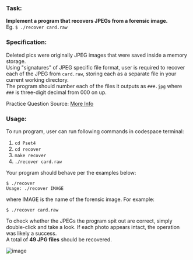 ### Task: ###
**Implement a program that recovers JPEGs from a forensic image.**<br>
Eg. `$ ./recover card.raw`

### Specification: ###
Deleted pics were originally JPEG images that were saved inside a memory storage.<br>
Using "signatures" of JPEG specific file format, user is required to recover each of the JPEG from `card.raw`, storing each as a separate file in your current working directory.<br>
The program should number each of the files it outputs as `###.jpg` where `###` is three-digit decimal from 000 on up. 

Practice Question Source: [More Info](https://cs50.harvard.edu/x/2022/psets/4/recover/) 

### Usage: ###

To run program, user can run following commands in codespace terminal:

1. `cd Pset4`
2. `cd recover`
3. `make recover`
4. `./recover card.raw`

Your program should behave per the examples below:
```
$ ./recover
Usage: ./recover IMAGE
```
where IMAGE is the name of the forensic image. For example:
```
$ ./recover card.raw
```

To check whether the JPEGs the program spit out are correct, simply double-click and take a look. If each photo appears intact, the operation was likely a success. <br>
A total of **49 JPG files** should be recovered.

![image](https://user-images.githubusercontent.com/107826905/213927953-dfce2035-0d3f-489b-b790-960e95b3fe2d.png)


